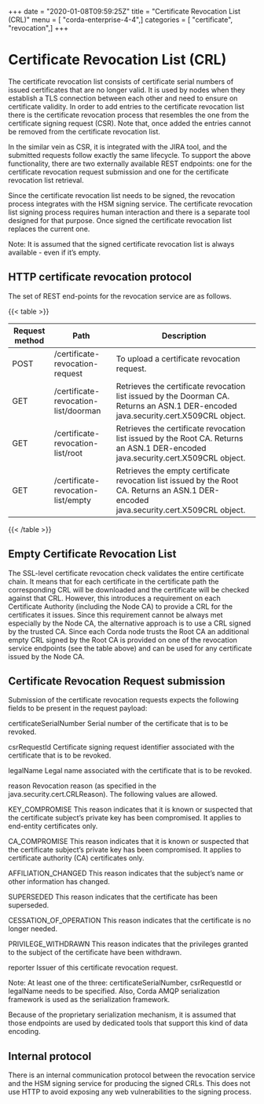 +++
date = "2020-01-08T09:59:25Z"
title = "Certificate Revocation List (CRL)"
menu = [ "corda-enterprise-4-4",]
categories = [ "certificate", "revocation",]
+++


# Certificate Revocation List (CRL)

The certificate revocation list consists of certificate serial numbers of issued certificates that are no longer valid.
            It is used by nodes when they establish a TLS connection between each other and need to ensure on certificate validity.
            In order to add entries to the certificate revocation list there is the certificate revocation process that resembles
            the one from the certificate signing request (CSR).
            Note that, once added the entries cannot be removed from the certificate revocation list.

In the similar vein as CSR, it is integrated with the JIRA tool, and the submitted requests follow exactly the same lifecycle.
            To support the above functionality, there are two externally available REST endpoints: one for the certificate revocation request submission and
            one for the certificate revocation list retrieval.

Since the certificate revocation list needs to be signed, the revocation process integrates with the HSM signing service.
            The certificate revocation list signing process requires human interaction and there is a separate tool designed for that purpose.
            Once signed the certificate revocation list replaces the current one.

Note: It is assumed that the signed certificate revocation list is always available - even if it’s empty.


## HTTP certificate revocation protocol

The set of REST end-points for the revocation service are as follows.


{{< table >}}

|Request method|Path|Description|
|----------------|-----------------------------------------|----------------------------------------------------------------------------------------------------------------------------------------------|
|POST|/certificate-revocation-request|To upload a certificate revocation request.|
|GET|/certificate-revocation-list/doorman|Retrieves the certificate revocation list issued by the Doorman CA. Returns an ASN.1 DER-encoded java.security.cert.X509CRL object.|
|GET|/certificate-revocation-list/root|Retrieves the certificate revocation list issued by the Root CA. Returns an ASN.1 DER-encoded java.security.cert.X509CRL object.|
|GET|/certificate-revocation-list/empty|Retrieves the empty certificate revocation list issued by the Root CA. Returns an ASN.1 DER-encoded java.security.cert.X509CRL object.|

{{< /table >}}

## Empty Certificate Revocation List

The SSL-level certificate revocation check validates the entire certificate chain. It means that for each certificate in the
                certificate path the corresponding CRL will be downloaded and the certificate will be checked against that CRL.
                However, this introduces a requirement on each Certificate Authority (including the Node CA) to provide a CRL for the
                certificates it issues. Since this requirement cannot be always met especially by the Node CA, the alternative approach
                is to use a CRL signed by the trusted CA. Since each Corda node trusts the Root CA an additional empty CRL signed by the
                Root CA is provided on one of the revocation service endpoints (see the table above) and can be used for any certificate
                issued by the Node CA.


## Certificate Revocation Request submission

Submission of the certificate revocation requests expects the following fields to be present in the request payload:



certificateSerialNumber
Serial number of the certificate that is to be revoked.


csrRequestId
Certificate signing request identifier associated with the certificate that is to be revoked.


legalName
Legal name associated with the certificate that is to be revoked.


reason
Revocation reason (as specified in the java.security.cert.CRLReason). The following values are allowed.



KEY_COMPROMISE
This reason indicates that it is known or suspected that the certificate subject’s private key has been compromised. It applies to end-entity certificates only.


CA_COMPROMISE
This reason indicates that it is known or suspected that the certificate subject’s private key has been compromised. It applies to certificate authority (CA) certificates only.


AFFILIATION_CHANGED
This reason indicates that the subject’s name or other information has changed.


SUPERSEDED
This reason indicates that the certificate has been superseded.


CESSATION_OF_OPERATION
This reason indicates that the certificate is no longer needed.


PRIVILEGE_WITHDRAWN
This reason indicates that the privileges granted to the subject of the certificate have been withdrawn.


reporter
Issuer of this certificate revocation request.



Note: At least one of the three: certificateSerialNumber, csrRequestId or legalName needs to be specified.
Also, Corda AMQP serialization framework is used as the serialization framework.

Because of the proprietary serialization mechanism, it is assumed that those endpoints are used by dedicated tools that support this kind of data encoding.


## Internal protocol

There is an internal communication protocol between the revocation service and the HSM signing service for producing the signed CRLs.
                This does not use HTTP to avoid exposing any web vulnerabilities to the signing process.


